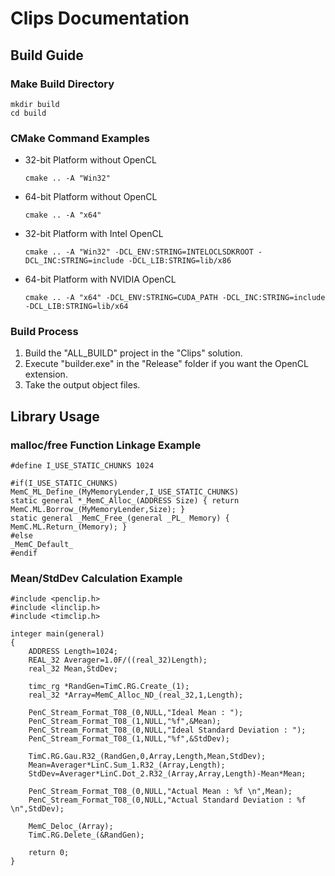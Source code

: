 ﻿# Clips Documentation

## Build Guide

### Make Build Directory

```
mkdir build
cd build
```

### CMake Command Examples

* 32-bit Platform without OpenCL
  ```
  cmake .. -A "Win32"
  ```

* 64-bit Platform without OpenCL
  ```
  cmake .. -A "x64"
  ```

* 32-bit Platform with Intel OpenCL
  ```
  cmake .. -A "Win32" -DCL_ENV:STRING=INTELOCLSDKROOT -DCL_INC:STRING=include -DCL_LIB:STRING=lib/x86
  ```

* 64-bit Platform with NVIDIA OpenCL
  ```
  cmake .. -A "x64" -DCL_ENV:STRING=CUDA_PATH -DCL_INC:STRING=include -DCL_LIB:STRING=lib/x64
  ```

### Build Process

1. Build the "ALL_BUILD" project in the "Clips" solution.
2. Execute "builder.exe" in the "Release" folder if you want the OpenCL extension.
3. Take the output object files.

## Library Usage

### malloc/free Function Linkage Example

```
#define I_USE_STATIC_CHUNKS 1024

#if(I_USE_STATIC_CHUNKS)
MemC_ML_Define_(MyMemoryLender,I_USE_STATIC_CHUNKS)
static general *_MemC_Alloc_(ADDRESS Size) { return MemC.ML.Borrow_(MyMemoryLender,Size); }
static general _MemC_Free_(general _PL_ Memory) { MemC.ML.Return_(Memory); }
#else
_MemC_Default_
#endif
```

### Mean/StdDev Calculation Example

```
#include <penclip.h>
#include <linclip.h>
#include <timclip.h>

integer main(general)
{
    ADDRESS Length=1024;
    REAL_32 Averager=1.0F/((real_32)Length);
    real_32 Mean,StdDev;

    timc_rg *RandGen=TimC.RG.Create_(1);
    real_32 *Array=MemC_Alloc_ND_(real_32,1,Length);

    PenC_Stream_Format_T08_(0,NULL,"Ideal Mean : ");
    PenC_Stream_Format_T08_(1,NULL,"%f",&Mean);
    PenC_Stream_Format_T08_(0,NULL,"Ideal Standard Deviation : ");
    PenC_Stream_Format_T08_(1,NULL,"%f",&StdDev);

    TimC.RG.Gau.R32_(RandGen,0,Array,Length,Mean,StdDev);
    Mean=Averager*LinC.Sum_1.R32_(Array,Length);
    StdDev=Averager*LinC.Dot_2.R32_(Array,Array,Length)-Mean*Mean;

    PenC_Stream_Format_T08_(0,NULL,"Actual Mean : %f \n",Mean);
    PenC_Stream_Format_T08_(0,NULL,"Actual Standard Deviation : %f \n",StdDev);

    MemC_Deloc_(Array);
    TimC.RG.Delete_(&RandGen);

    return 0;
}
```
